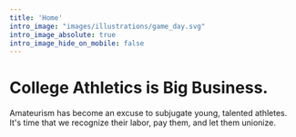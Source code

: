 ```yaml
---
title: 'Home'
intro_image: "images/illustrations/game_day.svg"
intro_image_absolute: true
intro_image_hide_on_mobile: false
---
```


# College Athletics is Big Business.

Amateurism has become an excuse to subjugate young, talented athletes.
It's time that we recognize their labor, pay them, and let them unionize.